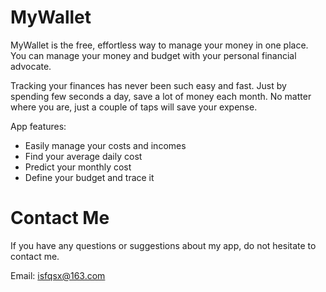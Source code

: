 # MyWallet

MyWallet is the free, effortless way to manage your money in one place. You can manage your money and budget with your personal financial advocate.

Tracking your finances has never been such easy and fast. Just by spending few seconds a day, save a lot of money each month. No matter where you are, just a couple of taps will save your expense.

App features:
- Easily manage your costs and incomes
- Find your average daily cost
- Predict your monthly cost
- Define your budget and trace it	


# Contact Me

If you have any questions or suggestions about my app, do not hesitate to contact me.

Email: isfqsx@163.com
